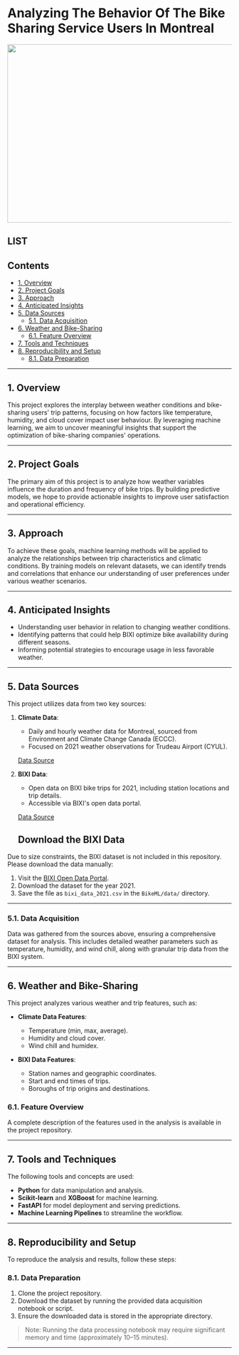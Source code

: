 # Analyzing The Behavior Of The Bike Sharing Service Users In Montreal

<img src="https://github.com/AFARNOOD/BikeML/blob/main/imgs/DALL%C2%B7E%202024-11-20%2011.40.15%20-%20A%20wide%20aspect%20ratio%2C%20minimalistic%20illustration%20of%20urban%20bike-sharing%20in%20Montreal.%20The%20design%20includes%20a%20simple%20bicycle%20next%20to%20a%20modern%20urban%20bike%20rac.webp" width="700" height="400">

## LIST

## Contents

- [1. Overview](#overview)
- [2. Project Goals](#goals)
- [3. Approach](#approach)
- [4. Anticipated Insights](#insights)
- [5. Data Sources](#data)
   - [5.1. Data Acquisition](#data-acquisition)
- [6. Weather and Bike-Sharing](#weather-bike-sharing)
   - [6.1. Feature Overview](#feature-overview)
- [7. Tools and Techniques](#tools)
- [8. Reproducibility and Setup](#setup)
   - [8.1. Data Preparation](#data-prep)

 ---

## 1. Overview <a name="overview"></a>

This project explores the interplay between weather conditions and bike-sharing users' trip patterns, focusing on how factors like temperature, humidity, and cloud cover impact user behaviour. By leveraging machine learning, we aim to uncover meaningful insights that support the optimization of bike-sharing companies' operations.

---

## 2. Project Goals <a name="goals"></a>

The primary aim of this project is to analyze how weather variables influence the duration and frequency of bike trips. By building predictive models, we hope to provide actionable insights to improve user satisfaction and operational efficiency.

---

## 3. Approach <a name="approach"></a>

To achieve these goals, machine learning methods will be applied to analyze the relationships between trip characteristics and climatic conditions. By training models on relevant datasets, we can identify trends and correlations that enhance our understanding of user preferences under various weather scenarios.

---

## 4. Anticipated Insights <a name="insights"></a>

- Understanding user behavior in relation to changing weather conditions.
- Identifying patterns that could help BIXI optimize bike availability during different seasons.
- Informing potential strategies to encourage usage in less favorable weather.

---

## 5. Data Sources <a name="data"></a>

This project utilizes data from two key sources:

1. **Climate Data**:
   - Daily and hourly weather data for Montreal, sourced from Environment and Climate Change Canada (ECCC).
   - Focused on 2021 weather observations for Trudeau Airport (CYUL).

   [Data Source](https://www.canada.ca/en/environment-climate-change.html)

2. **BIXI Data**:
   - Open data on BIXI bike trips for 2021, including station locations and trip details.
   - Accessible via BIXI's open data portal.

   [Data Source](https://bixi.com/en/open-data)

   ## Download the BIXI Data
Due to size constraints, the BIXI dataset is not included in this repository. Please download the data manually:

1. Visit the [BIXI Open Data Portal](https://bixi.com/en/open-data).
2. Download the dataset for the year 2021.
3. Save the file as `bixi_data_2021.csv` in the `BikeML/data/` directory.

---

### 5.1. Data Acquisition <a name="data-acquisition"></a>

Data was gathered from the sources above, ensuring a comprehensive dataset for analysis. This includes detailed weather parameters such as temperature, humidity, and wind chill, along with granular trip data from the BIXI system.

---

## 6. Weather and Bike-Sharing <a name="weather-bike-sharing"></a>

This project analyzes various weather and trip features, such as:

- **Climate Data Features**:
  - Temperature (min, max, average).
  - Humidity and cloud cover.
  - Wind chill and humidex.

- **BIXI Data Features**:
  - Station names and geographic coordinates.
  - Start and end times of trips.
  - Boroughs of trip origins and destinations.

### 6.1. Feature Overview <a name="feature-overview"></a>

A complete description of the features used in the analysis is available in the project repository.

---

## 7. Tools and Techniques <a name="tools"></a>

The following tools and concepts are used:

- **Python** for data manipulation and analysis.
- **Scikit-learn** and **XGBoost** for machine learning.
- **FastAPI** for model deployment and serving predictions.
- **Machine Learning Pipelines** to streamline the workflow.

---

## 8. Reproducibility and Setup <a name="setup"></a>

To reproduce the analysis and results, follow these steps:

### 8.1. Data Preparation <a name="data-prep"></a>

1. Clone the project repository.
2. Download the dataset by running the provided data acquisition notebook or script.
3. Ensure the downloaded data is stored in the appropriate directory.

> Note: Running the data processing notebook may require significant memory and time (approximately 10–15 minutes).

---
